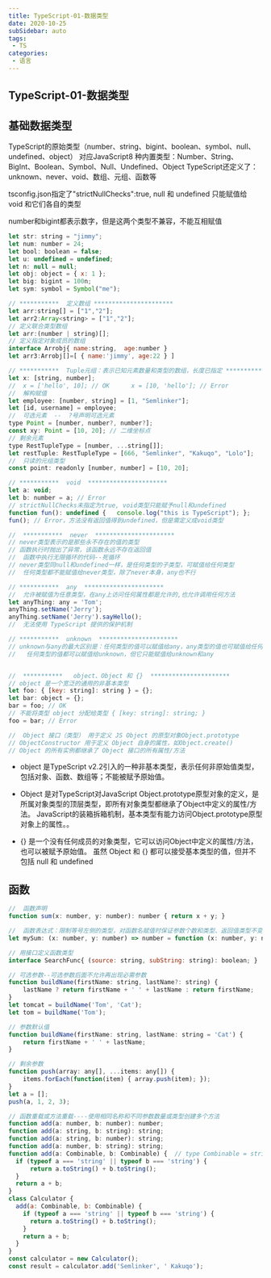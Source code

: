 ```yaml
---
title: TypeScript-01-数据类型
date: 2020-10-25
subSidebar: auto
tags:
 - TS
categories: 
 - 语言
---
```


## TypeScript-01-数据类型

##   **基础数据类型**

TypeScript的原始类型（number、string、bigint、boolean、symbol、null、undefined、object）
对应JavaScript8 种内置类型：Number、String、BigInt、Boolean、Symbol、Null、Undefined、Object
TypeScript还定义了：unknown、never、void、数组、元组、函数等



tsconfig.json指定了"strictNullChecks":true, null 和 undefined 只能赋值给 void 和它们各自的类型

number和bigint都表示数字，但是这两个类型不兼容，不能互相赋值


```js
let str: string = "jimmy";
let num: number = 24;
let bool: boolean = false;
let u: undefined = undefined;
let n: null = null;
let obj: object = { x: 1 };
let big: bigint = 100n;
let sym: symbol = Symbol("me"); 

// ***********  定义数组 **********************
let arr:string[] = ["1","2"];
let arr2:Array<string> = ["1","2"];
// 定义联合类型数组
let arr:(number | string)[];
// 定义指定对象成员的数组
interface Arrobj{ name:string,  age:number }
let arr3:Arrobj[]=[ { name:'jimmy', age:22 } ]

// ***********  Tuple元组：表示已知元素数量和类型的数组，长度已指定 ************
let x: [string, number]; 
//  x = ['hello', 10]; // OK      x = [10, 'hello']; // Error
//  解构赋值
let employee: [number, string] = [1, "Semlinker"];
let [id, username] = employee;
//  可选元素  --  ?号声明可选元素
type Point = [number, number?, number?];
const xy: Point = [10, 20]; // 二维坐标点
// 剩余元素
type RestTupleType = [number, ...string[]];
let restTuple: RestTupleType = [666, "Semlinker", "Kakuqo", "Lolo"];
//  只读的元组类型
const point: readonly [number, number] = [10, 20];

// ***********  void  **********************
let a: void;
let b: number = a; // Error
// strictNullChecks未指定为true, void类型只能赋予null和undefined
function fun(): undefined {   console.log("this is TypeScript"); };
fun(); // Error，方法没有返回值得到undefined，但是需定义成void类型

//  ***********  never  ********************** 
// never类型表示的是那些永不存在的值的类型
// 函数执行时抛出了异常，该函数永远不存在返回值
//  函数中执行无限循环的代码--死循环
// never类型同null和undefined一样，是任何类型的子类型，可赋值给任何类型
//  任何类型都不能赋值给never类型，除了never本身，any也不行

// ***********  any  ********************** 
//  允许被赋值为任意类型，在any上访问任何属性都是允许的,也允许调用任何方法
let anyThing: any = 'Tom';
anyThing.setName('Jerry');
anyThing.setName('Jerry').sayHello();
//  无法使用 TypeScript 提供的保护机制

// ***********  unknown  ********************** 
// unknown与any的最大区别是：任何类型的值可以赋值给any，any类型的值也可赋值给任何类型。
//   任何类型的值都可以赋值给unknown，但它只能赋值给unknown和any


//  ***********   object、Object 和 {}  **********************    
// object 是一个宽泛的通用的非基本类型
let foo: { [key: string]: string } = {};
let bar: object = {};
bar = foo; // OK
// 不能将类型 object 分配给类型 { [key: string]: string; }
foo = bar; // Error

//  Object 接口（类型） 用于定义 JS Object 的原型对象Object.prototype
// ObjectConstructor 用于定义 Object 自身的属性，如Object.create()
// Object 的所有实例都继承了 Object 接口的所有属性/方法
```


- object 是TypeScript v2.2引入的一种非基本类型，表示任何非原始值类型，包括对象、函数、数组等；不能被赋予原始值。

- Object 是对TypeScript对JavaScript Object.prototype原型对象的定义，是所属对象类型的顶层类型，即所有对象类型都继承了Object中定义的属性/方法。
JavaScript的装箱拆箱机制，基本类型有能力访问Object.prototype原型对象上的属性。。

- {} 是一个没有任何成员的对象类型，它可以访问Object中定义的属性/方法，也可以被赋予原始值。
虽然 Object 和 {} 都可以接受基本类型的值，但并不包括 null 和 undefined

##   **函数**


```js
//  函数声明
function sum(x: number, y: number): number { return x + y; }

//  函数表达式：限制等号左侧的类型，对函数名赋值时保证参数个数和类型、返回值类型不变。
let mySum: (x: number, y: number) => number = function (x: number, y: number): number { return x + y; };

// 用接口定义函数类型
interface SearchFunc{ (source: string, subString: string): boolean; }

// 可选参数--可选参数后面不允许再出现必需参数
function buildName(firstName: string, lastName?: string) { 
    lastName ? return firstName + ' ' + lastName : return firstName;   
}
let tomcat = buildName('Tom', 'Cat');
let tom = buildName('Tom');

// 参数默认值
function buildName(firstName: string, lastName: string = 'Cat') {   
    return firstName + ' ' + lastName;
}

// 剩余参数
function push(array: any[], ...items: any[]) {
    items.forEach(function(item) { array.push(item); });
}
let a = [];
push(a, 1, 2, 3);

// 函数重载或方法重载----使用相同名称和不同参数数量或类型创建多个方法
function add(a: number, b: number): number;
function add(a: string, b: string): string;
function add(a: string, b: number): string;
function add(a: number, b: string): string;
function add(a: Combinable, b: Combinable) {  // type Combinable = string | number;
  if (typeof a === 'string' || typeof b === 'string') { 
      return a.toString() + b.toString(); 
  }
  return a + b;
}
class Calculator {
  add(a: Combinable, b: Combinable) {
    if (typeof a === 'string' || typeof b === 'string') {
      return a.toString() + b.toString();
    }
    return a + b;
  }
}
const calculator = new Calculator();
const result = calculator.add('Semlinker', ' Kakuqo');
```

